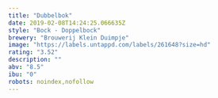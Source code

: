 ```yaml
---
title: "Dubbelbok"
date: 2019-02-08T14:24:25.066635Z
style: "Bock - Doppelbock"
brewery: "Brouwerij Klein Duimpje"
image: "https://labels.untappd.com/labels/261648?size=hd"
rating: "3.52"
description: ""
abv: "8.5"
ibu: "0"
robots: noindex,nofollow
---
```

